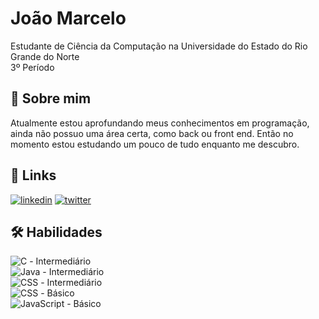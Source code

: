 
# João Marcelo

Estudante de Ciência da Computação na Universidade do Estado do Rio Grande do Norte  
3º Período


## 🚀 Sobre mim
Atualmente estou aprofundando meus conhecimentos em programação, ainda não possuo uma área certa, como back ou front end. Então no momento estou estudando um pouco de tudo enquanto me descubro. 


## 🔗 Links
[![linkedin](https://img.shields.io/badge/linkedin-0A66C2?style=for-the-badge&logo=linkedin&logoColor=white)](https://www.linkedin.com/in/jo%C3%A3o-marcelo-nunes-de-souza-923106274/)
[![twitter](https://img.shields.io/badge/twitter-1DA1F2?style=for-the-badge&logo=twitter&logoColor=white)](https://twitter.com/conklaaa)



## 🛠 Habilidades
![C](https://img.shields.io/badge/C-00599C?style=for-the-badge&logo=c&logoColor=white) - Intermediário  
![Java](https://img.shields.io/badge/Java-ED8B00?style=for-the-badge&logo=openjdk&logoColor=white)  - Intermediário   
![CSS](https://img.shields.io/badge/HTML5-E34F26?style=for-the-badge&logo=html5&logoColor=white ) - Intermediário  
![CSS](https://img.shields.io/badge/CSS3-1572B6?style=for-the-badge&logo=css3&logoColor=white) - Básico     
![JavaScript](https://img.shields.io/badge/JavaScript-F7DF1E?style=for-the-badge&logo=javascript&logoColor=black) - Básico  
